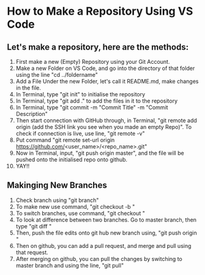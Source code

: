 # How to Make a Repository Using VS Code

## Let's make a repository, here are the methods:

1) First make a new (Empty) Repository using your Git Account. 
2) Make a new Folder on VS Code, and go into the directory of that folder using the line "cd ../foldername"
3) Add a File Under the new Folder, let's call it README.md, make changes in the file.
4) In Terminal, type "git init" to initialise the repository
5) In Terminal, type "git add ." to add the files in it to the repository
6) In Terminal, type "git commit -m "Commit Title" -m "Commit Description"
7) Then start connection with GitHub through, in Terminal, "git remote add origin (add the SSH link you see when you made an empty Repo)". To check if connection is live, use line, "git remote -v"
8) Put command "git remote set-url origin https://github.com/<user_name>/<repo_name>.git"
9) Now in Terminal, input, "git push origin master", and the file will be pushed onto the initialised repo onto github.
10) YAY!! 

## Makinging New Branches

1) Check branch using "git branch"
2) To make new use command, "git checkout -b <name-of-branch>"
3) To switch branches, use command, "git checkout <name-of-branch>"
4) To look at difference between two branches. Go to master branch, then type "git diff <name-of-branch>"
5) Then, push the file edits onto git hub new branch using, "git push origin <name-of-branch>"
6) Then on github, you can add a pull request, and merge and pull using that request.
7) After merging on github, you can pull the changes by switching to master branch and using the line, "git pull"